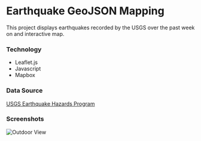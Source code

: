 # Earthquake GeoJSON Mapping

This project displays earthquakes recorded by the USGS over the past week on and interactive map.

### Technology

- Leaflet.js
- Javascript
- Mapbox

### Data Source

[USGS Earthquake Hazards Program](https://earthquake.usgs.gov/earthquakes/feed/v1.0/geojson.php)

### Screenshots

![Outdoor View](static/images/ss.png)
